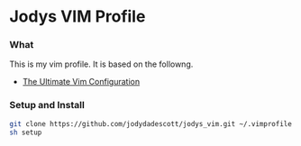 # Jodys VIM Profile

### What
This is my vim profile. It is based on the followng.
- [The Ultimate Vim Configuration](https://github.com/amix/vimrc)

### Setup and Install
```bash
git clone https://github.com/jodydadescott/jodys_vim.git ~/.vimprofile && cd ~/.vimprofile
sh setup
```

